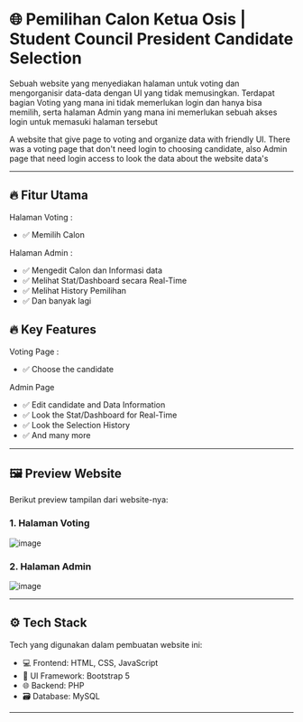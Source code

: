 # 🌐 Pemilihan Calon Ketua Osis | Student Council President Candidate Selection

Sebuah website yang menyediakan halaman untuk voting dan mengorganisir data-data dengan UI yang tidak memusingkan. Terdapat bagian Voting yang mana ini tidak memerlukan login dan hanya bisa memilih, serta halaman Admin yang mana ini memerlukan sebuah akses login untuk memasuki halaman tersebut

A website that give page to voting and organize data with friendly UI. There was a voting page that don't need login to choosing candidate, also Admin page that need login access to look the data about the website data's


---

## 🔥 Fitur Utama

Halaman Voting :
- ✅ Memilih Calon
  
Halaman Admin :
- ✅ Mengedit Calon dan Informasi data
- ✅ Melihat Stat/Dashboard secara Real-Time
- ✅ Melihat History Pemilihan
- ✅ Dan banyak lagi

## 🔥 Key Features

Voting Page :
- ✅ Choose the candidate

Admin Page
- ✅ Edit candidate and Data Information
- ✅ Look the Stat/Dashboard for Real-Time
- ✅ Look the Selection History
- ✅ And many more


---

## 🖼️ Preview Website

Berikut preview tampilan dari website-nya:

### 1. Halaman Voting

![image](https://github.com/user-attachments/assets/c0cb9bd7-977c-4bc7-bf40-5f80194d57cb)

### 2. Halaman Admin

![image](https://github.com/user-attachments/assets/98aacbea-6877-4f2e-9558-17161d041f15)



---

## ⚙️ Tech Stack

Tech yang digunakan dalam pembuatan website ini:

- 💻 Frontend: HTML, CSS, JavaScript
- 🎨 UI Framework: Bootstrap 5
- 🌐 Backend: PHP
- 🗃️ Database: MySQL

---
